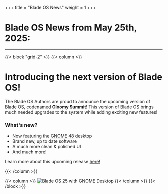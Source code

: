 +++
title = "Blade OS News"
weight = 1
+++

# Blade OS News from May 25th, 2025:
---

{{< block "grid-2" >}}
{{< column >}}
# Introducing the next version of Blade OS!
The Blade OS Authors are proud to announce the upcoming version of Blade OS, codenamed **Gloomy Summit**! This version of Blade OS brings much needed upgrades to the system while adding exciting new features!

### What's new?
* Now featuring the [GNOME 48](https://www.gnome.org/) desktop
* Brand new, up to date software
* A much more clean & polished UI
* And much more!

Learn more about this upcoming release [here!](../docs/v25/) 

{{< /column >}}

{{< column >}}
![Blade OS 25 with GNOME Desktop](/images/docs/v25/gnome-desktop.png)
{{< /column >}}
{{< /block >}}